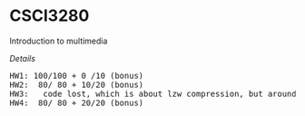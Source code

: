 # CSCI3280
Introduction to multimedia    

*Details*
<pre>
HW1: 100/100 + 0 /10 (bonus)
HW2:  80/ 80 + 10/20 (bonus)
HW3:   code lost, which is about lzw compression, but around 5x/80 + 0/20
HW4:  80/ 80 + 20/20 (bonus)
</pre>

